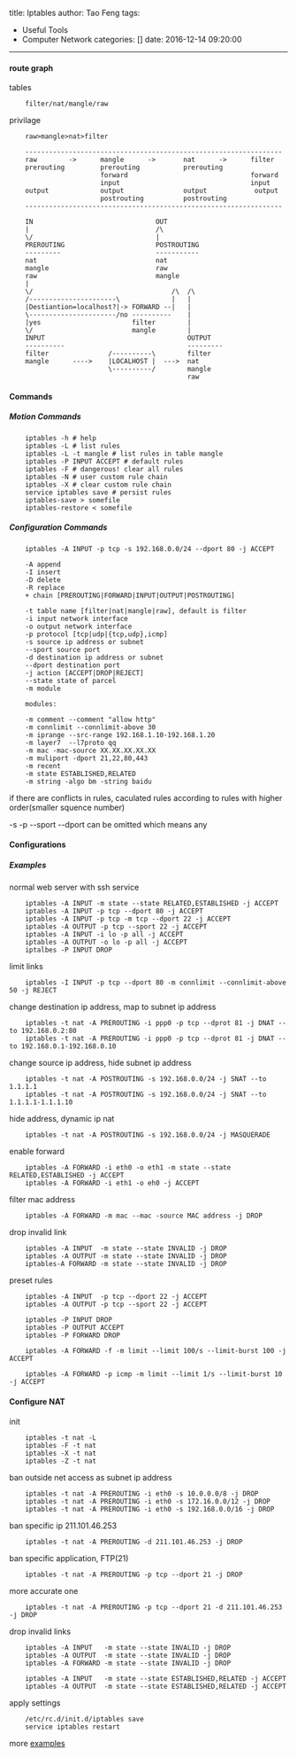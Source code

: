 title: Iptables
author: Tao Feng
tags:
  - Useful Tools
  - Computer Network
categories: []
date: 2016-12-14 09:20:00
---
#### route graph

tables

        filter/nat/mangle/raw

privilage

        raw>mangle>nat>filter
        
        -----------------------------------------------------------------
        raw        ->      mangle      ->       nat      ->      filter
        prerouting         prerouting           prerouting
                           forward                               forward
                           input                                 input
        output             output               output            output
                           postrouting          postrouting
        -----------------------------------------------------------------

        IN                               OUT
        |                                /\
        \/                               |
        PREROUTING                       POSTROUTING
        ---------                        -----------
        nat                              nat
        mangle                           raw  
        raw                              mangle  
        |
        \/                                   /\  /\
        /----------------------\             |   |
        |Destiantion=localhost?|-> FORWARD --|   |
        \----------------------/no ----------    |
        |yes                       filter        |
        \/                         mangle        |   
        INPUT                                    OUTPUT
        ----------                               ---------
        filter               /----------\        filter
        mangle      ---->    |LOCALHOST |  --->  nat
                             \----------/        mangle
                                                 raw

<!-- more -->

#### Commands

##### Motion Commands

        iptables -h # help
        iptables -L # list rules
        iptables -L -t mangle # list rules in table mangle
        iptables -P INPUT ACCEPT # default rules
        iptables -F # dangerous! clear all rules
        iptables -N # user custom rule chain
        iptables -X # clear custom rule chain
        service iptables save # persist rules
        iptables-save > somefile
        iptables-restore < somefile

##### Configuration Commands

        iptables -A INPUT -p tcp -s 192.168.0.0/24 --dport 80 -j ACCEPT 

        -A append
        -I insert
        -D delete
        -R replace
        + chain [PREROUTING|FORWARD|INPUT|OUTPUT|POSTROUTING]

        -t table name [filter|nat|mangle|raw], default is filter 
        -i input network interface
        -o output network interface
        -p protocol [tcp|udp|{tcp,udp},icmp]
        -s source ip address or subnet
        --sport source port
        -d destination ip address or subnet
        --dport destination port
        -j action [ACCEPT|DROP|REJECT]
        --state state of parcel
        -m module

        modules:

        -m comment --comment "allow http"
        -m connlimit --connlimit-above 30
        -m iprange --src-range 192.168.1.10-192.168.1.20 
        -m layer7  --l7proto qq
        -m mac -mac-source XX.XX.XX.XX.XX
        -m muliport -dport 21,22,80,443
        -m recent
        -m state ESTABLISHED,RELATED
        -m string -algo bm -string baidu

if there are conflicts in rules, caculated rules according to rules with higher order(smaller squence number)

-s -p --sport --dport can be omitted which means any


#### Configurations

##### Examples

normal web server with ssh service

        iptables -A INPUT -m state --state RELATED,ESTABLISHED -j ACCEPT
        iptables -A INPUT -p tcp --dport 80 -j ACCEPT
        iptables -A INPUT -p tcp -m tcp --dport 22 -j ACCEPT
        iptables -A OUTPUT -p tcp --sport 22 -j ACCEPT  
        iptables -A INPUT -i lo -p all -j ACCEPT
        iptables -A OUTPUT -o lo -p all -j ACCEPT
        iptalbes -P INPUT DROP

limit links

        iptables -I INPUT -p tcp --dport 80 -m connlimit --connlimit-above 50 -j REJECT

change destination ip address, map to subnet ip address

        iptables -t nat -A PREROUTING -i ppp0 -p tcp --dprot 81 -j DNAT --to 192.168.0.2:80
        iptables -t nat -A PREROUTING -i ppp0 -p tcp --dprot 81 -j DNAT --to 192.168.0.1-192.168.0.10

change source ip address, hide subnet ip address

        iptables -t nat -A POSTROUTING -s 192.168.0.0/24 -j SNAT --to 1.1.1.1
        iptables -t nat -A POSTROUTING -s 192.168.0.0/24 -j SNAT --to 1.1.1.1-1.1.1.10
        
hide address, dynamic ip nat

        iptables -t nat -A POSTROUTING -s 192.168.0.0/24 -j MASQUERADE

enable forward

        iptables -A FORWARD -i eth0 -o eth1 -m state --state RELATED,ESTABLISHED -j ACCEPT
        iptables -A FORWARD -i eth1 -o eh0 -j ACCEPT

filter mac address

        iptables -A FORWARD -m mac --mac -source MAC address -j DROP

drop invalid link

        iptables -A INPUT  -m state --state INVALID -j DROP
        iptables -A OUTPUT -m state --state INVALID -j DROP
        iptables-A FORWARD -m state --state INVALID -j DROP

preset rules

        iptables -A INPUT  -p tcp --dport 22 -j ACCEPT
        iptables -A OUTPUT -p tcp --sport 22 -j ACCEPT

        iptables -P INPUT DROP
        iptables -P OUTPUT ACCEPT
        iptables -P FORWARD DROP

        iptables -A FORWARD -f -m limit --limit 100/s --limit-burst 100 -j ACCEPT
        
        iptables -A FORWARD -p icmp -m limit --limit 1/s --limit-burst 10 -j ACCEPT

#### Configure NAT

init

        iptables -t nat -L
        iptables -F -t nat
        iptables -X -t nat
        iptables -Z -t nat
 
 ban outside net access as subnet ip address

        iptables -t nat -A PREROUTING -i eth0 -s 10.0.0.0/8 -j DROP
        iptables -t nat -A PREROUTING -i eth0 -s 172.16.0.0/12 -j DROP
        iptables -t nat -A PREROUTING -i eth0 -s 192.168.0.0/16 -j DROP

ban specific ip 211.101.46.253

        iptables -t nat -A PREROUTING -d 211.101.46.253 -j DROP

ban specific application, FTP(21)

        iptables -t nat -A PREROUTING -p tcp --dport 21 -j DROP

more accurate one

        iptables -t nat -A PREROUTING -p tcp --dport 21 -d 211.101.46.253 -j DROP

drop invalid links

        iptables -A INPUT   -m state --state INVALID -j DROP
        iptables -A OUTPUT  -m state --state INVALID -j DROP
        iptables -A FORWARD -m state --state INVALID -j DROP

        iptables -A INPUT   -m state --state ESTABLISHED,RELATED -j ACCEPT
        iptables -A OUTPUT  -m state --state ESTABLISHED,RELATED -j ACCEPT

apply settings

        /etc/rc.d/init.d/iptables save
        service iptables restart

more <a href="http://www.cnblogs.com/argb/p/3535179.html">examples</a>